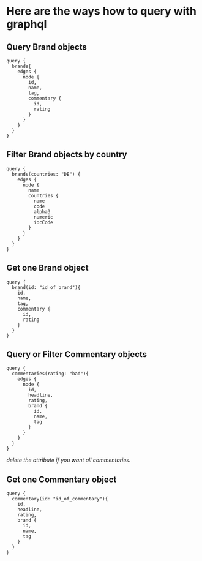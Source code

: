 # Here are the ways how to query with graphql


## Query Brand objects

```
query {
  brands{
    edges {
      node {
        id,
        name,
        tag,
        commentary {
          id,
          rating
        }
      }
    }
  }
}
```

## Filter Brand objects by country
```
query {
  brands(countries: "DE") {
    edges {
      node {
        name
        countries {
          name
          code
          alpha3
          numeric
          iocCode
        }
      }
    }
  }
}
```

## Get one Brand object

```
query {
  brand(id: "id_of_brand"){
    id,
    name,
    tag,
    commentary {
      id,
      rating
    }
  }
}
```


## Query or Filter Commentary objects

```
query {
  commentaries(rating: "bad"){
    edges {
      node {
        id,
        headline,
        rating,
        brand {
          id,
          name,
          tag
        }
      }
    }
  }
}
```
*delete the attribute if you want all commentaries.*


## Get one Commentary object

```
query {
  commentary(id: "id_of_commentary"){
    id,
    headline,
    rating,
    brand {
      id,
      name,
      tag
    }
  }
}
```
